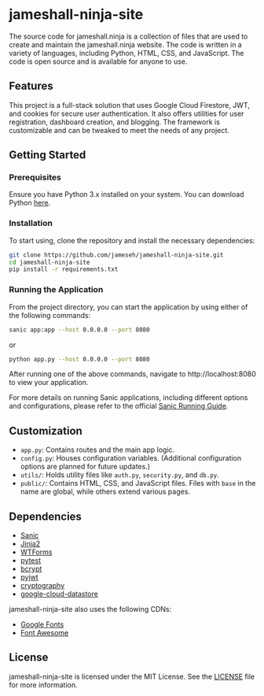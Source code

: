 # jameshall-ninja-site
The source code for jameshall.ninja is a collection of files that are used to create and maintain the jameshall.ninja website. The code is written in a variety of languages, including Python, HTML, CSS, and JavaScript. The code is open source and is available for anyone to use.

## Features

This project is a full-stack solution that uses Google Cloud Firestore, JWT, and cookies for secure user authentication. It also offers utilities for user registration, dashboard creation, and blogging. The framework is customizable and can be tweaked to meet the needs of any project.

## Getting Started

### Prerequisites

Ensure you have Python 3.x installed on your system. You can download Python [here](https://www.python.org/downloads/).

### Installation

To start using, clone the repository and install the necessary dependencies:

```bash
git clone https://github.com/jameseh/jameshall-ninja-site.git
cd jameshall-ninja-site
pip install -r requirements.txt
```

### Running the Application

From the project directory, you can start the application by using either of the following commands:

```bash
sanic app:app --host 0.0.0.0 --port 8080
```
or
```bash
python app.py --host 0.0.0.0 --port 8080
```

After running one of the above commands, navigate to http://localhost:8080 to view your application.

For more details on running Sanic applications, including different options and configurations, please refer to the official [Sanic Running Guide](https://sanic.dev/en/guide/deployment/running.html).

## Customization

- `app.py`: Contains routes and the main app logic.
- `config.py`: Houses configuration variables. (Additional configuration options are planned for future updates.)
- `utils/`: Holds utility files like `auth.py`, `security.py`, and `db.py`.
- `public/`: Contains HTML, CSS, and JavaScript files. Files with `base` in the name are global, while others extend various pages.

## Dependencies

* [Sanic](https://sanic.readthedocs.io/en/latest/)
* [Jinja2](https://jinja.palletsprojects.io/en/2.10.x/)
* [WTForms](https://wtforms.readthedocs.io/en/2.3.x/)
* [pytest](https://docs.pytest.org/en/latest/)
* [bcrypt](https://pypi.org/project/bcrypt/)
* [pyjwt](https://pyjwt.readthedocs.io/en/latest/)
* [cryptography](https://cryptography.io/en/latest/)
* [google-cloud-datastore](https://github.com/googleapis/python-datastore)

jameshall-ninja-site also uses the following CDNs:

* [Google Fonts](https://fonts.google.com/)
* [Font Awesome](https://fontawesome.com/)

## License

jameshall-ninja-site is licensed under the MIT License. See the [LICENSE](/blob/main/LICENSE) file for more information.
